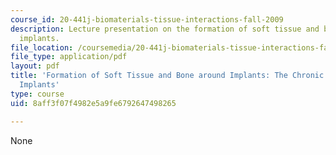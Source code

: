 ```yaml
---
course_id: 20-441j-biomaterials-tissue-interactions-fall-2009
description: Lecture presentation on the formation of soft tissue and bone around
  implants.
file_location: /coursemedia/20-441j-biomaterials-tissue-interactions-fall-2009/8aff3f07f4982e5a9fe6792647498265_MIT20_441JF09_lec03b_ms.pdf
file_type: application/pdf
layout: pdf
title: 'Formation of Soft Tissue and Bone around Implants: The Chronic Response to
  Implants'
type: course
uid: 8aff3f07f4982e5a9fe6792647498265

---
```

None